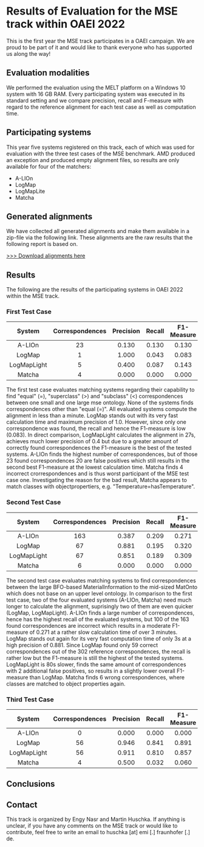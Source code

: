 # Results of Evaluation for the MSE track within OAEI 2022 
This is the first year the MSE track participates in a OAEI campaign. We are proud to be part of it and would like to thank everyone who has supported us along the way!

## Evaluation modalities
We performed the evaluation using the MELT platform on a Windows 10 system with 16 GB RAM. Every participating system was executed in its standard setting and we compare precision, recall and F-measure with regard to the reference alignment for each test case as well as computation time. 

## Participating systems
This year five systems registered on this track, each of which was used for evaluation with the three test cases of the MSE benchmark. AMD produced an exception and produced empty alignment files, so results are only available for four of the matchers:
- A-LIOn
- LogMap
- LogMapLite
- Matcha

## Generated alignments
We have collected all generated alignments and make them available in a zip-file via the following link. These alignments are the raw results that the following report is based on.

[>>> Download alignments here](https://github.com/EngyNasr/MSE-Benchmark/raw/main/Results/OAEI2022/oaei2022-mse_alignments.zip)

## Results

The following are the results of the participating systems in OAEI 2022 within the MSE track.

### First Test Case

| System   | Correspondences | Precision | Recall | F1-Measure | Time [s] |
|:--------:|:--------------------:|:---------:|:------:|:----------:|:--------:|
| A-LIOn   |           23         |   0.130   | 0.130  | 0.130      |   38     |
| LogMap   |            1         |   1.000   | 0.043  | 0.083      |    9     |
| LogMapLight |         5         |   0.400   | 0.087  | 0.143      |   27     |
| Matcha   |            4         |   0.000   | 0.000  | 0.000      |   22     |

The first test case evaluates matching systems regarding their capability to find "equal" (=), "superclass" (>) and "subclass" (<) correspondences between one small and one large mse ontology. None of the systems finds correspondences other than "equal (=)". All evaluated systems compute the alignment in less than a minute. LogMap stands out with its very fast calculation time and maximum precision of 1.0. However, since only one correspondence was found, the recall and hence the F1-measure is low (0.083). In direct comparison, LogMapLight calculates the alignment in 27s, achieves much lower precision of 0.4 but due to a greater amount of correctly found correspondences the F1-measure is the best of the tested systems. A-LIOn finds the highest number of correspondences, but of those 23 found correspondences 20 are false positives which still results in the second best F1-measure at the lowest calculation time. Matcha finds 4 incorrect crorrespondences and is thus worst participant of the MSE test case one. Investigating the reason for the bad result, Matcha appears to match classes with objectpropertiers, e.g. "Temperature=hasTemperature".

### Second Test Case

| System   | Correspondences | Precision | Recall | F1-Measure | Time [s] |
|:--------:|:--------------------:|:---------:|:------:|:----------:|:--------:|
| A-LIOn   |           163        |   0.387   | 0.209  | 0.271      |  208     |
| LogMap   |            67        |   0.881   | 0.195  | 0.320      |    3     |            
| LogMapLight |         67        |   0.851   | 0.189  | 0.309      |   83     |
| Matcha   |            6         |   0.000   | 0.000  | 0.000      |   15     |

The second test case evaluates matching systems to find correspondences between the large BFO-based MaterialInformation to the mid-sized MatOnto which does not base on an upper level ontology. In comparison to the first test case, two of the four evaluated systems (A-LIOn, Matcha) need much longer to calculate the alignment, suprisingly two of them are even quicker (LogMap, LogMapLight). A-LIOn finds a large number of correspondences, hence has the highest recall of the evaluated systems, but 100 of the 163 found correspondences are incorrect which results in a moderate F1-measure of 0.271 at a rather slow calculation time of over 3 minutes. LogMap stands out again for its very fast computation time of only 3s at a high precision of 0.881. Since LogMap found only 59 correct correspondences out of the 302 reference correspondences, the recall is rather low but the F1-measure is still the highest of the tested systems. LogMapLight is 80s slower, finds the same amount of correspondences with 2 additional false positives, so results in a slightly lower overall F1-measure than LogMap. Matcha finds 6 wrong correspondences, where classes are matched to object properties again. 


### Third Test Case
| System   | Correspondences | Precision | Recall | F1-Measure | Time [s] |
|:--------:|:--------------------:|:---------:|:------:|:----------:|:--------:|
| A-LIOn   |           0          |   0.000   | 0.000  | 0.000      | 135      |
| LogMap   |            56        |   0.946   | 0.841  | 0.891      | 14       |
| LogMapLight |         56        |   0.911   | 0.810  | 0.857      | 84       |
| Matcha   |            4         |   0.500   | 0.032  | 0.060      | 21       |

## Conclusions

## Contact
This track is organized by Engy Nasr and Martin Huschka. If anything is unclear, if you have any comments on the MSE track or would like to contribute, feel free to write an email to huschka [at] emi [.] fraunhofer [.] de.




